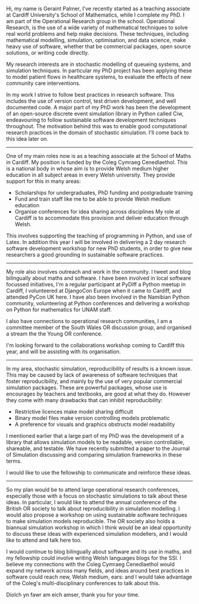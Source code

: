 Hi, my name is Geraint Palmer, I've recently started as a teaching associate at Cardiff University's School of Mathematics, while I complete my PhD. I am part of the Operational Research group in the school. Operational Research, is the use of a wide variety of mathematical techniques to solve real world problems and help make decisions. These techniques, including mathematical modelling, simulation, optimisation, and data science, make heavy use of software, whether that be commercial packages, open source solutions, or writing code directly.

My research interests are in stochastic modelling of queueing systems, and simulation techniques. In particular my PhD project has been applying these to model patient flows in healthcare systems, to evaluate the effects of new community care interventions.

In my work I strive to follow best practices in research software. This includes the use of version control, test driven development, and well documented code.
A major part of my PhD work has been the development of an open-source discrete event simulation library in Python called Ciw, endeavouring to follow sustainable software development techniques throughout.
The motivation behind this was to enable good computational research practices in the domain of stochastic simulation. I'll come back to this idea later on.

---

One of my main roles now is as a teaching associate at the School of Maths in Cardiff.
My position is funded by the Coleg Cymraeg Cenedlaethol.
This is a national body in whose aim is to provide Welsh medium higher education in all subject areas in every Welsh university. They provide support for this in many areas:
+ Scholarships for undergraduates, PhD funding and postgraduate training
+ Fund and train staff like me to be able to provide Welsh medium education
+ Organise conferences for idea sharing across disciplines
My role at Cardiff is to accommodate this provision and deliver education through Welsh.

This involves supporting the teaching of programming in Python, and use of Latex. In addition this year I will be involved in delivering a 2 day research software development workshop for new PhD students, in order to give new researchers a good grounding in sustainable software practices.

---

My role also involves outreach and work in the community. I tweet and blog bilingually about maths and software. I have been involved in local software focussed initiatives, I'm a regular participant at PyDiff a Python meetup in Cardiff, I volunteered at DjangoCon Europe when it came to Cardiff, and attended PyCon UK here.
I have also been involved in the Namibian Python community, volunteering at Python conferences and delivering a workshop on Python for mathematics for UNAM staff.

I also have connections to operational research communities, I am a committee member of the South Wales OR discussion group, and organised a stream the the Young OR conference.

I'm looking forward to the collaborations workshop coming to Cardiff this year, and will be assisting with its organisation.

---

In my area, stochastic simulation, reproducibility of results is a known issue.
This may be caused by lack of awareness of software techniques that foster reproducibility, and mainly by the use of very popular commercial simulation packages. These are powerful packages, whose use is encourages by teachers and textbooks, are good at what they do. However they come with many drawbacks that can inhibit reproducibility:
+ Restrictive licences make model sharing difficult
+ Binary model files make version controlling models problematic
+ A preference for visuals and graphics obstructs model readability

I mentioned earlier that a large part of my PhD was the development of a library that allows simulation models to be readable, version controllable, shareable, and testable.
We have recently submitted a paper to the Journal of Simulation discussing and comparing simulation frameworks in these terms.

I would like to use the fellowship to communicate and reinforce these ideas.

---

So my plan would be to attend large operational research conferences, especially those with a focus on stochastic simulations to talk about these ideas.
In particular, I would like to attend the annual conference of the British OR society to talk about reproducibility in simulation modelling. I would also propose a workshop on using sustainable software techniques to make simulation models reproducible.
The OR society also holds a biannual simulation workshop in which I think would be an ideal opportunity to discuss these ideas with experienced simulation modellers, and I would like to attend and talk here too.

I would continue to blog bilingually about software and its use in maths, and my fellowship could involve writing Welsh languages blogs for the SSI.
I believe my connections with the Coleg Cymraeg Cenedlaethol would expand my network across many fields, and ideas around best practices in software could reach new, Welsh medium, ears: and I would take advantage of the Coleg's multi-disciplinary conferences to talk about this.

Diolch yn fawr am eich amser, thank you for your time.